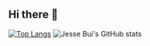 ## Hi there 👋

[![Top Langs](https://github-readme-stats.vercel.app/api/top-langs/?username=jessebui)](https://github.com/anuraghazra/github-readme-stats)
![Jesse Bui's GitHub stats](https://github-readme-stats.vercel.app/api?username=jessebui&show_icons=true&theme=radical)

<!--
**JesseBui/JesseBui** is a ✨ _special_ ✨ repository because its `README.md` (this file) appears on your GitHub profile.

Here are some ideas to get you started:

- 🔭 I’m currently working on ...
- 🌱 I’m currently learning ...
- 👯 I’m looking to collaborate on ...
- 🤔 I’m looking for help with ...
- 💬 Ask me about ...
- 📫 How to reach me: ...
- 😄 Pronouns: ...
- ⚡ Fun fact: ...
-->
